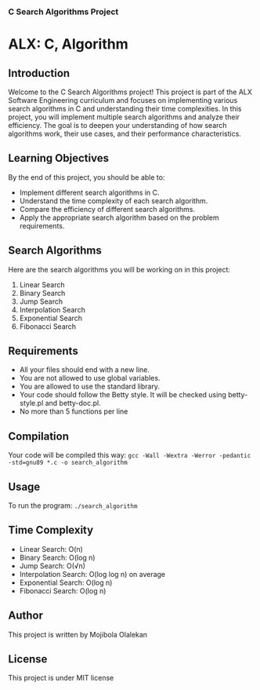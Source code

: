 ### C Search Algorithms Project
# ALX: C, Algorithm

## Introduction
Welcome to the C Search Algorithms project! This project is part of the ALX Software Engineering curriculum and focuses on implementing various search algorithms in C and understanding their time complexities.
In this project, you will implement multiple search algorithms and analyze their efficiency. The goal is to deepen your understanding of how search algorithms work, their use cases, and their performance characteristics.

## Learning Objectives
By the end of this project, you should be able to:
- Implement different search algorithms in C.
- Understand the time complexity of each search algorithm.
- Compare the efficiency of different search algorithms.
- Apply the appropriate search algorithm based on the problem requirements.

## Search Algorithms
Here are the search algorithms you will be working on in this project:
1. Linear Search
2. Binary Search
3. Jump Search
4. Interpolation Search
5. Exponential Search
6. Fibonacci Search

## Requirements
- All your files should end with a new line.
- You are not allowed to use global variables.
- You are allowed to use the standard library.
- Your code should follow the Betty style. It will be checked using betty-style.pl and betty-doc.pl.
- No more than 5 functions per line

## Compilation
Your code will be compiled this way:
```gcc -Wall -Wextra -Werror -pedantic -std=gnu89 *.c -o search_algorithm```

## Usage
To run the program:
```./search_algorithm```

## Time Complexity
- Linear Search: O(n)
- Binary Search: O(log n)
- Jump Search: O(√n)
- Interpolation Search: O(log log n) on average
- Exponential Search: O(log n)
- Fibonacci Search: O(log n)

## Author
This project is written by Mojibola Olalekan

## License
This project is under MIT license

